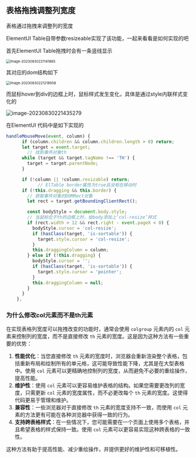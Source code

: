 ## 表格拖拽调整列宽度

表格通过拖拽来调整列的宽度

ElementUI Table自带参数resizeable实现了该功能，一起来看看是如何实现的吧

首先ElementUI Table拖拽时会有一条竖线显示

<img src="https://minimax-1256590847.cos.ap-shanghai.myqcloud.com/img/image-20230830221141865.png" alt="image-20230830221141865" style="zoom:67%;" />

其对应的dom结构如下

<img src="https://minimax-1256590847.cos.ap-shanghai.myqcloud.com/img/image-20230830221218958.png" alt="image-20230830221218958" style="zoom:67%;" />

而鼠标hover到div的边框上时，鼠标样式发生变化，具体是通过style内联样式变化的

![image-20230830221435279](https://minimax-1256590847.cos.ap-shanghai.myqcloud.com/img/image-20230830221435279.png)



在ElementUI 代码中是如下实现的

```js
handleMouseMove(event, column) {
      if (column.children && column.children.length > 0) return;
      let target = event.target;
  		// 找到事件对象th
      while (target && target.tagName !== 'TH') {
        target = target.parentNode;
      }

      if (!column || !column.resizable) return;
			// ElTable border属性为true且没有在移动时
      if (!this.dragging && this.border) {
        // 获取事件对象的DOMRect对象
        let rect = target.getBoundingClientRect();

        const bodyStyle = document.body.style;
        // 当鼠标位于th的边框上时，给body添加上‘col-resize’样式
        if (rect.width > 12 && rect.right - event.pageX < 8) {
          bodyStyle.cursor = 'col-resize';
          if (hasClass(target, 'is-sortable')) {
            target.style.cursor = 'col-resize';
          }
          this.draggingColumn = column;
        } else if (!this.dragging) {
          bodyStyle.cursor = '';
          if (hasClass(target, 'is-sortable')) {
            target.style.cursor = 'pointer';
          }
          this.draggingColumn = null;
        }
      }
    },
```

### 为什么修改col元素而不是th元素

在实现表格列宽度可以拖拽改变的功能时，通常会使用 `colgroup` 元素内的 `col` 元素来控制列的宽度，而不是直接修改 `th` 元素的宽度。这是因为这种方法有一些重要的优势：

1. **性能优化**：当您直接修改 `th` 元素的宽度时，浏览器会重新渲染整个表格，包括重新布局和绘制所有的单元格，这可能导致性能下降，尤其是在大型表格中。使用 `col` 元素可以更精确地控制列的宽度，从而避免不必要的重绘操作，提高性能。
2. **维护性**：使用 `col` 元素可以更容易维护表格的结构。如果您需要更改列的宽度，只需更新 `col` 元素的宽度属性，而不必更改每个 `th` 元素的宽度。这使得代码更易于管理和维护。
3. **兼容性**：一些浏览器对于直接修改 `th` 元素的宽度支持不一致，而使用 `col` 元素的方法更有可能在各种浏览器中获得一致的行为。
4. **支持跨表格样式**：在一些情况下，您可能需要在一个页面上使用多个表格，并且希望表格的样式保持一致。使用 `col` 元素可以更容易实现这种跨表格的一致性。

这种方法有助于提高性能、减少重绘操作，并提供更好的维护性和可移植性。
